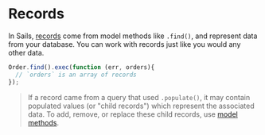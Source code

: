 # Records

In Sails, [records](http://sailsjs.com/documentation/concepts/models-and-orm/records) come from model methods like `.find()`, and represent data from your database. You can work with records just like you would any other data.

```js
Order.find().exec(function (err, orders){
  // `orders` is an array of records
});
```

> If a record came from a query that used `.populate()`, it may contain populated values (or "child records") which represent the associated data. To add, remove, or replace these child records, use [model methods](http://sailsjs.com/documentation/reference/waterline-orm/models).


<docmeta name="displayName" value="Records">
